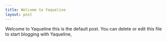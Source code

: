 ```yaml
---
title: Welcome to Yaqueline
layout: post
---
```

Welcome to Yaqueline this is the default post. You can delete or edit
this file to start blogging with Yaqueline,


